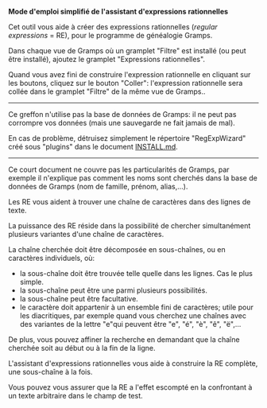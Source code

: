**Mode d'emploi simplifié de l'assistant d'expressions rationnelles**

Cet outil vous aide à créer des expressions rationnelles (*regular expressions* = RE), pour le programme de généalogie Gramps.

Dans chaque vue de Gramps où un gramplet "Filtre" est installé (ou peut être installé), ajoutez le gramplet "Expressions rationnelles".

Quand vous avez fini de construire l'expression rationnelle en cliquant sur les boutons, cliquez sur le bouton "Coller": l'expression rationnelle sera collée dans le gramplet "Filtre" de la même vue de Gramps..
___
Ce greffon n'utilise pas la base de données de Gramps: il ne peut pas corrompre vos données (mais une sauvegarde ne fait jamais de mal).

En cas de problème, détruisez simplement le répertoire "RegExpWizard" créé sous "plugins" dans le document [INSTALL.md](INSTALL.md).
___

Ce court document ne couvre pas les particularités de Gramps, par exemple il n'explique pas comment les noms sont cherchés dans la base de données de Gramps (nom de famille, prénom, alias,...).

Les RE vous aident à trouver une chaîne de caractères dans des lignes de texte.

La puissance des RE réside dans la possibilité de chercher simultanément plusieurs variantes d'une chaîne de caractères.

La chaîne cherchée doit être décomposée en sous-chaînes, ou en caractères individuels, où:

- la sous-chaîne doit être trouvée telle quelle dans les lignes. Cas le plus simple.
- la sous-chaîne peut être une parmi plusieurs possibilités. 
- la sous-chaîne peut être facultative.
- le caractère doit appartenir à un ensemble fini de caractères; utile pour les diacritiques, par exemple quand vous cherchez une chaînes avec des variantes de la lettre "e"qui peuvent être "e", "é", "è", "ê", "ë",...

De plus, vous pouvez affiner la recherche en demandant que la chaîne cherchée soit au début ou à la fin de la ligne.

L'assistant d'expressions rationnelles vous aide à construire la RE complète, une sous-chaîne à la fois.

Vous pouvez vous assurer que la RE a l'effet escompté en la confrontant à un texte arbitraire dans le champ de test.